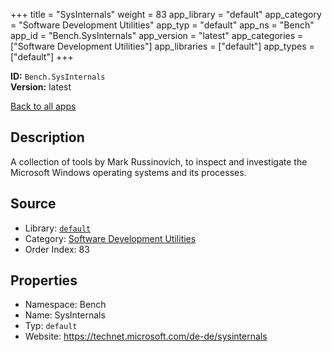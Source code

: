 ﻿+++
title = "SysInternals"
weight = 83
app_library = "default"
app_category = "Software Development Utilities"
app_typ = "default"
app_ns = "Bench"
app_id = "Bench.SysInternals"
app_version = "latest"
app_categories = ["Software Development Utilities"]
app_libraries = ["default"]
app_types = ["default"]
+++

**ID:** `Bench.SysInternals`  
**Version:** latest  
<!--more-->

[Back to all apps](/apps/)

## Description
A collection of tools by Mark Russinovich, to inspect and investigate
the Microsoft Windows operating systems and its processes.

## Source

* Library: [`default`](/app_libraries/default)
* Category: [Software Development Utilities](/app_categories/software-development-utilities)
* Order Index: 83

## Properties

* Namespace: Bench
* Name: SysInternals
* Typ: `default`
* Website: <https://technet.microsoft.com/de-de/sysinternals>

